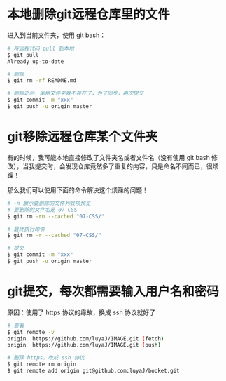 # 本地删除git远程仓库里的文件

进入到当前文件夹，使用 git bash：

```bash
# 将远程代码 pull 到本地
$ git pull
Already up-to-date

# 删除
$ git rm -rf README.md

# 删除之后，本地文件夹就不存在了，为了同步，再次提交
$ git commit -m "xxx"
$ git push -u origin master
```

# git移除远程仓库某个文件夹

有的时候，我可能本地直接修改了文件夹名或者文件名（没有使用 git bash 修改），当我提交时，会发现仓库竟然多了重复的内容，只是命名不同而已，很烦躁！

那么我们可以使用下面的命令解决这个烦躁的问题！

```bash
# -n 展示要删除的文件列表项预览 
# 要删除的文件名是 07-CSS
$ git rm -rn --cached "07-CSS/"

# 最终执行命令
$ git rm -r --cached "07-CSS/"

# 提交
$ git commit -m "xxx"
$ git push -u origin master
```

# git提交，每次都需要输入用户名和密码

原因：使用了 https 协议的缘故，换成 ssh 协议就好了

```bash
# 查看
$ git remote -v
origin  https://github.com/luyaJ/IMAGE.git (fetch)
origin  https://github.com/luyaJ/IMAGE.git (push)

# 删除 https，改成 ssh 协议
$ git remote rm origin
$ git remote add origin git@github.com:luyaJ/booket.git
```